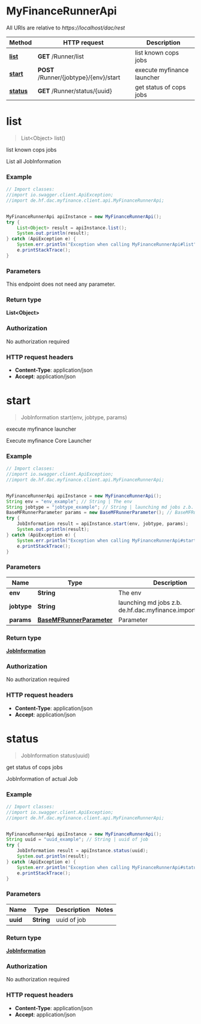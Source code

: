 # MyFinanceRunnerApi

All URIs are relative to *https://localhost/dac/rest*

Method | HTTP request | Description
------------- | ------------- | -------------
[**list**](MyFinanceRunnerApi.md#list) | **GET** /Runner/list | list known cops jobs
[**start**](MyFinanceRunnerApi.md#start) | **POST** /Runner/{jobtype}/{env}/start | execute myfinance launcher
[**status**](MyFinanceRunnerApi.md#status) | **GET** /Runner/status/{uuid} | get status of cops jobs


<a name="list"></a>
# **list**
> List&lt;Object&gt; list()

list known cops jobs

List all JobInformation

### Example
```java
// Import classes:
//import io.swagger.client.ApiException;
//import de.hf.dac.myfinance.client.api.MyFinanceRunnerApi;


MyFinanceRunnerApi apiInstance = new MyFinanceRunnerApi();
try {
    List<Object> result = apiInstance.list();
    System.out.println(result);
} catch (ApiException e) {
    System.err.println("Exception when calling MyFinanceRunnerApi#list");
    e.printStackTrace();
}
```

### Parameters
This endpoint does not need any parameter.

### Return type

**List&lt;Object&gt;**

### Authorization

No authorization required

### HTTP request headers

 - **Content-Type**: application/json
 - **Accept**: application/json

<a name="start"></a>
# **start**
> JobInformation start(env, jobtype, params)

execute myfinance launcher

Execute myfinance Core Launcher

### Example
```java
// Import classes:
//import io.swagger.client.ApiException;
//import de.hf.dac.myfinance.client.api.MyFinanceRunnerApi;


MyFinanceRunnerApi apiInstance = new MyFinanceRunnerApi();
String env = "env_example"; // String | The env
String jobtype = "jobtype_example"; // String | launching md jobs z.b. de.hf.dac.myfinance.importer.Import
BaseMFRunnerParameter params = new BaseMFRunnerParameter(); // BaseMFRunnerParameter | Parameter
try {
    JobInformation result = apiInstance.start(env, jobtype, params);
    System.out.println(result);
} catch (ApiException e) {
    System.err.println("Exception when calling MyFinanceRunnerApi#start");
    e.printStackTrace();
}
```

### Parameters

Name | Type | Description  | Notes
------------- | ------------- | ------------- | -------------
 **env** | **String**| The env |
 **jobtype** | **String**| launching md jobs z.b. de.hf.dac.myfinance.importer.Import |
 **params** | [**BaseMFRunnerParameter**](BaseMFRunnerParameter.md)| Parameter | [optional]

### Return type

[**JobInformation**](JobInformation.md)

### Authorization

No authorization required

### HTTP request headers

 - **Content-Type**: application/json
 - **Accept**: application/json

<a name="status"></a>
# **status**
> JobInformation status(uuid)

get status of cops jobs

JobInformation of actual Job

### Example
```java
// Import classes:
//import io.swagger.client.ApiException;
//import de.hf.dac.myfinance.client.api.MyFinanceRunnerApi;


MyFinanceRunnerApi apiInstance = new MyFinanceRunnerApi();
String uuid = "uuid_example"; // String | uuid of job
try {
    JobInformation result = apiInstance.status(uuid);
    System.out.println(result);
} catch (ApiException e) {
    System.err.println("Exception when calling MyFinanceRunnerApi#status");
    e.printStackTrace();
}
```

### Parameters

Name | Type | Description  | Notes
------------- | ------------- | ------------- | -------------
 **uuid** | **String**| uuid of job |

### Return type

[**JobInformation**](JobInformation.md)

### Authorization

No authorization required

### HTTP request headers

 - **Content-Type**: application/json
 - **Accept**: application/json

